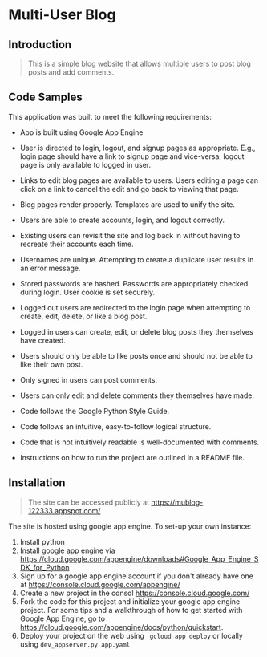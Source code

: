 # Multi-User Blog

## Introduction

> This is a simple blog website that allows multiple users to post blog posts and add comments. 

## Code Samples

This application was built to meet the following requirements:

+ App is built using Google App Engine


+ User is directed to login, logout, and signup pages as appropriate. E.g., login page should have a link to signup page and vice-versa; logout page is only available to logged in user.


+ Links to edit blog pages are available to users. Users editing a page can click on a link to cancel the edit and go back to viewing that page.

+ Blog pages render properly. Templates are used to unify the site.


+ Users are able to create accounts, login, and logout correctly.


+ Existing users can revisit the site and log back in without having to recreate their accounts each time.


+ Usernames are unique. Attempting to create a duplicate user results in an error message.


+ Stored passwords are hashed. Passwords are appropriately checked during login. User cookie is set securely.


+ Logged out users are redirected to the login page when attempting to create, edit, delete, or like a blog post.


+ Logged in users can create, edit, or delete blog posts they themselves have created.


+ Users should only be able to like posts once and should not be able to like their own post.


+ Only signed in users can post comments.

+ Users can only edit and delete comments they themselves have made.


+ Code follows the Google Python Style Guide.


+ Code follows an intuitive, easy-to-follow logical structure.


+ Code that is not intuitively readable is well-documented with comments.



+ Instructions on how to run the project are outlined in a README file.

## Installation

> The site can be accessed publicly at https://mublog-122333.appspot.com/

The site is hosted using google app engine. To set-up your own instance:
1. Install python
2. Install google app engine via https://cloud.google.com/appengine/downloads#Google_App_Engine_SDK_for_Python
3. Sign up for a google app engine account if you don't already have one at https://console.cloud.google.com/appengine/
4. Create a new project in the consol https://console.cloud.google.com/
5. Fork the code for this project and initialize your google app engine project. For some tips and a walkthrough of how to get started with Google App Engine, go to https://cloud.google.com/appengine/docs/python/quickstart. 
6. Deploy your project on the web using ` gcloud app deploy` or locally using `dev_appserver.py app.yaml`
